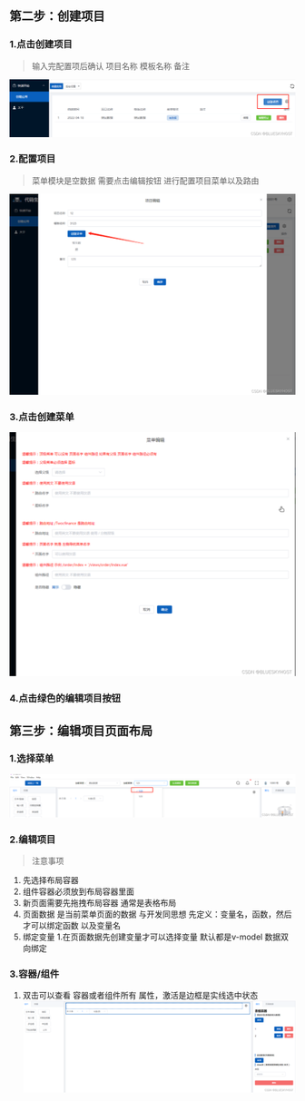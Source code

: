
## 第二步：创建项目

### 1.点击创建项目 
> 输入完配置项后确认 项目名称 模板名称 备注

![在这里插入图片描述](./a8a2d469ed354e3fa342aadf6a4b17a9.png)
### 2.配置项目 
> 菜单模块是空数据 需要点击编辑按钮 进行配置项目菜单以及路由

![在这里插入图片描述](./e5b6f6f81aa14719af4ef30ceeb2b562.png)
### 3.点击创建菜单

![在这里插入图片描述](./8230849282464a1e8d128073b1008a5e.png)
### 4.点击绿色的编辑项目按钮

## 第三步：编辑项目页面布局

### 1.选择菜单  
![在这里插入图片描述](./33960154737b409eaed8d9980242b7c4.png)
### 2.编辑项目
>注意事项

1. 先选择布局容器
2. 组件容器必须放到布局容器里面
3. 新页面需要先拖拽布局容器 通常是表格布局
4. 页面数据 是当前菜单页面的数据 与开发同思想 先定义：变量名，函数，然后才可以绑定函数 以及变量名
5. 绑定变量 1.在页面数据先创建变量才可以选择变量 默认都是v-model 数据双向绑定  
### 3.容器/组件
1. 双击可以查看 容器或者组件所有 属性，激活是边框是实线选中状态
![在这里插入图片描述](./7565e817c7344ddeba83cece015fd2f5.png)

